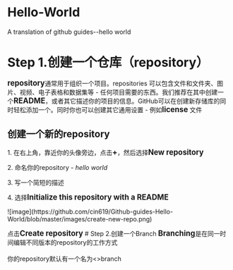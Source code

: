 # Hello-World
A translation of github guides--hello world
# Step 1.创建一个仓库（repository）
<big><b>repository</b></big>通常用于组织一个项目。repositories 可以包含文件和文件夹、图片、视频、电子表格和数据集等 - 任何项目需要的东西。我们推荐在其中创建一个<big><b>README</b></big>，或者其它描述你的项目的信息。GitHub可以在创建新存储库的同时轻松添加一个。同时你也可以创建其它通用设置 - 例如<big><b>license</b></big> 文件
## 创建一个新的repository
<p>1. 在右上角，靠近你的头像旁边，点击<big><b>+</b></big>，然后选择<big><b>New repository</b></big>
<p>2. 命名你的repository - <i>hello world</i>
<p>3. 写一个简短的描述
<p>4. 选择<big><b>Initialize this repository with a README</b></big>
<p>
![image](https://github.com/cin619/Github-guides-Hello-World/blob/master/images/create-new-repo.png)
<p>点击<big><b>Create repository</b></big>
# Step 2.创建一个Branch
<big><b>Branching</b></big>是在同一时间编辑不同版本的repository的工作方式
<br>
<br>你的repository默认有一个名为<>branch
